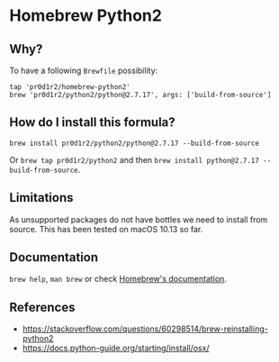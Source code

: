 # Homebrew Python2

## Why?
To have a following `Brewfile` possibility:

```
tap 'pr0d1r2/homebrew-python2'
brew 'pr0d1r2/python2/python@2.7.17', args: ['build-from-source']
```

## How do I install this formula?
`brew install pr0d1r2/python2/python@2.7.17 --build-from-source`

Or `brew tap pr0d1r2/python2` and then `brew install python@2.7.17 --build-from-source`.

## Limitations
As unsupported packages do not have bottles we need to install from
source. This has been tested on macOS 10.13 so far.

## Documentation
`brew help`, `man brew` or check [Homebrew's documentation](https://docs.brew.sh).

## References
- https://stackoverflow.com/questions/60298514/brew-reinstalling-python2
- https://docs.python-guide.org/starting/install/osx/

